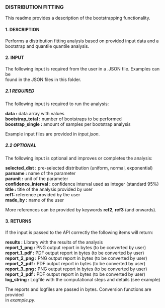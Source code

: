 ### **DISTRIBUTION FITTING**

This readme provides a description of the bootstrapping functionality.

#### **1. DESCRIPTION**

Performs a distribution fitting analysis based on provided input data and
a bootstrap and quantile quantile analysis.

#### **2. INPUT**

The following input is required from the user in a .JSON file. Examples can be   
found in the JSON files in this folder.

##### **2.1 REQUIRED**

The following input is required to run the analysis:

**data :**  data array with values   
**bootstrap_total :** number of bootstraps to be performed   
**boostrap_single :** amount of samples per bootstrap analysis

Example input files are provided in *input.json*.

##### **2.2 OPTIONAL**

The following input is optional and improves or completes the analysis:

**selected_dist :** pre-selected distribution (uniform, normal, exponential)
**parname :** name of the parameter   
**parunit :** unit of the parameter   
**confidence_interval :** confidence interval used as integer (standard 95%)   
**title :** title of the analysis provided by user     
**ref1:** reference provided by the user    
**made_by :** name of the user  

More references can be provided by keywords **ref2**, **ref3** (and onwards).

#### **3. RETURNS**

If the input is passed to the API correctly the following items will return:

**results :** Library with the results of the analysis   
**report_1_png :** PNG output report in bytes (to be converted by user)   
**report_1_pdf :** PDF output report in bytes (to be converted by user)   
**report_2_png :** PNG output report in bytes (to be converted by user)   
**report_2_pdf :** PDF output report in bytes (to be converted by user)   
**report_3_png :** PNG output report in bytes (to be converted by user)   
**report_3_pdf :** PDF output report in bytes (to be converted by user)   
**log_string :** Logfile with the computational steps and details (see example)

The reports and logfiles are passed in bytes. Conversion functions are provided   
in *example.py*.
